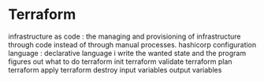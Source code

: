 # Terraform
 infrastructure as code : the managing and provisioning of infrastructure through code instead of through manual processes.
 hashicorp configuration language : declarative language
 i write the wanted state and the program figures out what to do
 terraform init 
 terraform validate
 terraform plan 
 terraform apply 
 terraform destroy
 input variables
 output variables
